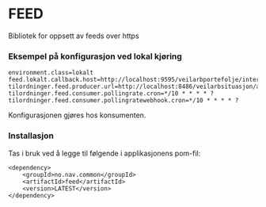 # FEED

Bibliotek for oppsett av feeds over https

### Eksempel på konfigurasjon ved lokal kjøring

````
environment.class=lokalt
feed.lokalt.callback.host=http://localhost:9595/veilarbportefolje/internal/feed/callback
tilordninger.feed.producer.url=http://localhost:8486/veilarbsituasjon/api/feed/
tilordninger.feed.consumer.pollingrate.cron=*/10 * * * * ?
tilordninger.feed.consumer.pollingratewebhook.cron=*/10 * * * * ?
````

Konfigurasjonen gjøres hos konsumenten.

### Installasjon 

Tas i bruk ved å legge til følgende i applikasjonens pom-fil:

```
<dependency>
    <groupId>no.nav.common</groupId>
    <artifactId>feed</artifactId>
    <version>LATEST</version>
</dependency>
```